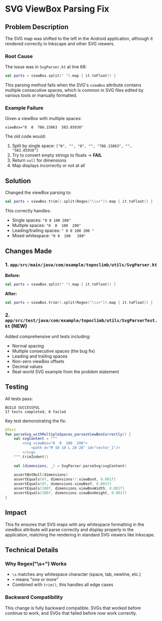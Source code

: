 # SVG ViewBox Parsing Fix

## Problem Description

The SVG map was shifted to the left in the Android application, although it rendered correctly in Inkscape and other SVG viewers.

### Root Cause

The issue was in `SvgParser.kt` at line 68:

```kotlin
val parts = viewBox.split(" ").map { it.toFloat() }
```

This parsing method fails when the SVG's `viewBox` attribute contains multiple consecutive spaces, which is common in SVG files edited by various tools or manually formatted.

### Example Failure

Given a viewBox with multiple spaces:
```
viewBox="0  0  786.15863  583.85938"
```

The old code would:
1. Split by single space: `["0", "", "0", "", "786.15863", "", "583.85938"]`
2. Try to convert empty strings to floats → **FAIL**
3. Return `null` for dimensions
4. Map displays incorrectly or not at all

## Solution

Changed the viewBox parsing to:

```kotlin
val parts = viewBox.trim().split(Regex("\\s+")).map { it.toFloat() }
```

This correctly handles:
- Single spaces: `"0 0 100 200"`
- Multiple spaces: `"0  0  100  200"`
- Leading/trailing spaces: `" 0 0 100 200 "`
- Mixed whitespace: `"0 0  100   200"`

## Changes Made

### 1. `app/src/main/java/com/example/topoclimb/utils/SvgParser.kt`

**Before:**
```kotlin
val parts = viewBox.split(" ").map { it.toFloat() }
```

**After:**
```kotlin
val parts = viewBox.trim().split(Regex("\\s+")).map { it.toFloat() }
```

### 2. `app/src/test/java/com/example/topoclimb/utils/SvgParserTest.kt` (NEW)

Added comprehensive unit tests including:
- Normal spacing
- Multiple consecutive spaces (the bug fix)
- Leading and trailing spaces
- Non-zero viewBox offsets
- Decimal values
- Real-world SVG example from the problem statement

## Testing

All tests pass:
```
BUILD SUCCESSFUL
17 tests completed, 0 failed
```

Key test demonstrating the fix:
```kotlin
@Test
fun parseSvg_withMultipleSpaces_parsesViewBoxCorrectly() {
    val svgContent = """
        <svg viewBox="0  0  100  200">
            <path d="M 10 10 L 20 20" id="sector_1"/>
        </svg>
    """.trimIndent()
    
    val (dimensions, _) = SvgParser.parseSvg(svgContent)
    
    assertNotNull(dimensions)
    assertEquals(0f, dimensions!!.viewBoxX, 0.001f)
    assertEquals(0f, dimensions.viewBoxY, 0.001f)
    assertEquals(100f, dimensions.viewBoxWidth, 0.001f)
    assertEquals(200f, dimensions.viewBoxHeight, 0.001f)
}
```

## Impact

This fix ensures that SVG maps with any whitespace formatting in the viewBox attribute will parse correctly and display properly in the application, matching the rendering in standard SVG viewers like Inkscape.

## Technical Details

### Why Regex("\\s+") Works

- `\s` matches any whitespace character (space, tab, newline, etc.)
- `+` means "one or more"
- Combined with `trim()`, this handles all edge cases

### Backward Compatibility

This change is fully backward compatible. SVGs that worked before continue to work, and SVGs that failed before now work correctly.
